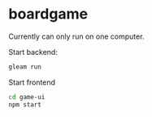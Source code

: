 # boardgame

Currently can only run on one computer.

Start backend:
```bash
gleam run
```

Start frontend
```bash
cd game-ui
npm start
```

